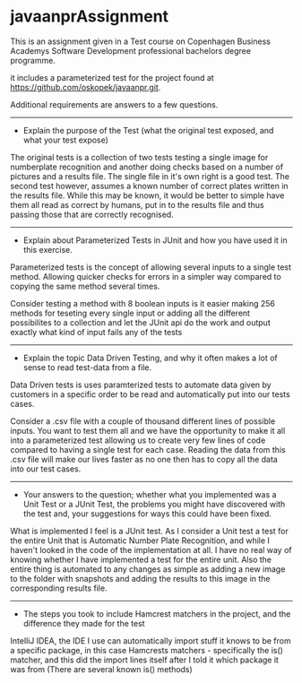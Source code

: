 # javaanprAssignment

This is an assignment given in a Test course on Copenhagen Business Academys Software Development professional bachelors degree programme.

it includes a parameterized test for the project found at https://github.com/oskopek/javaanpr.git.

Additional requirements are answers to a few questions.
___
* Explain the purpose of the Test (what the original test exposed, and what your test expose)

The original tests is a collection of two tests testing a single image for numberplate recognition and another doing checks based on a number of pictures and a results file.
The single file in it's own right is a good test. The second test however, assumes a known number of correct plates written in the results file. While this may be known, it would be better to simple have them all read as correct by humans, put in to the results file and thus passing those that are correctly recognised. 
___
* Explain about Parameterized Tests in JUnit and how you have used it in this exercise.

Parameterized tests is the concept of allowing several inputs to a single test method. Allowing quicker checks for errors in a simpler way compared to copying the same method several times.

Consider testing a method with 8 boolean inputs is it easier making 256 methods for teseting every single input or adding all the different possibilites to a collection and let the JUnit api do the work and output exactly what kind of input fails any of the tests
___
* Explain the topic Data Driven Testing, and why it often makes a lot of sense to read test-data from a file.

Data Driven tests is uses paramterized tests to automate data given by customers in a specific order to be read and automatically put into our tests cases. 

Consider a .csv file with a couple of thousand different lines of possible inputs. You want to test them all and we have the opportunity to make it all into a parameterized test allowing us to create very few lines of code compared to having a single test for each case. Reading the data from this .csv file will make our lives faster as no one then has to copy all the data into our test cases.
___
* Your answers to the question; whether what you implemented was a Unit Test or a JUnit Test, the problems you might have discovered with the test and, your suggestions for ways this could have been fixed.

What is implemented I feel is a JUnit test. As I consider a Unit test a test for the entire Unit that is Automatic Number Plate Recognition, and while I haven't looked in the code of the implementation at all. I have no real way of knowing whether I have implemented a test for the entire unit. Also the entire thing is automated to any changes as simple as adding a new image to the folder with snapshots and adding the results to this image in the corresponding results file.
___
* The steps you took to include Hamcrest matchers in the project, and the difference they made for the test

IntelliJ IDEA, the IDE I use can automatically import stuff it knows to be from a specific package, in this case Hamcrests matchers - specifically the is() matcher, and this did the import lines itself after I told it which package it was from (There are several known is() methods)
